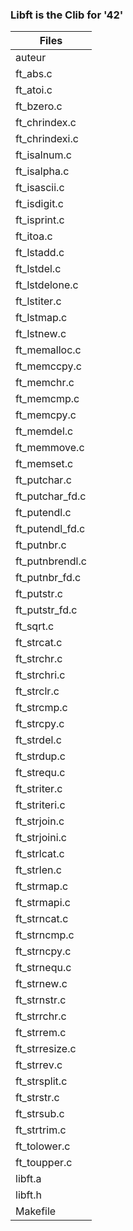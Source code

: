### Libft is the Clib for '42'

| Files |
|---------|
| auteur |
| ft_abs.c |
| ft_atoi.c |
| ft_bzero.c |
| ft_chrindex.c |
| ft_chrindexi.c |
| ft_isalnum.c |
| ft_isalpha.c |
| ft_isascii.c |
| ft_isdigit.c |
| ft_isprint.c |
| ft_itoa.c |
| ft_lstadd.c |
| ft_lstdel.c |
| ft_lstdelone.c |
| ft_lstiter.c |
| ft_lstmap.c |
| ft_lstnew.c |
| ft_memalloc.c |
| ft_memccpy.c |
| ft_memchr.c |
| ft_memcmp.c |
| ft_memcpy.c |
| ft_memdel.c |
| ft_memmove.c |
| ft_memset.c |
| ft_putchar.c |
| ft_putchar_fd.c |
| ft_putendl.c |
| ft_putendl_fd.c |
| ft_putnbr.c |
| ft_putnbrendl.c |
| ft_putnbr_fd.c |
| ft_putstr.c |
| ft_putstr_fd.c |
| ft_sqrt.c |
| ft_strcat.c |
| ft_strchr.c |
| ft_strchri.c |
| ft_strclr.c |
| ft_strcmp.c |
| ft_strcpy.c |
| ft_strdel.c |
| ft_strdup.c |
| ft_strequ.c |
| ft_striter.c |
| ft_striteri.c |
| ft_strjoin.c |
| ft_strjoini.c |
| ft_strlcat.c |
| ft_strlen.c |
| ft_strmap.c |
| ft_strmapi.c |
| ft_strncat.c |
| ft_strncmp.c |
| ft_strncpy.c |
| ft_strnequ.c |
| ft_strnew.c |
| ft_strnstr.c |
| ft_strrchr.c |
| ft_strrem.c |
| ft_strresize.c |
| ft_strrev.c |
| ft_strsplit.c |
| ft_strstr.c |
| ft_strsub.c |
| ft_strtrim.c |
| ft_tolower.c |
| ft_toupper.c |
| libft.a |
| libft.h |
| Makefile |